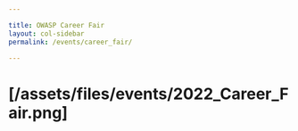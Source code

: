 ```yaml
---

title: OWASP Career Fair
layout: col-sidebar
permalink: /events/career_fair/

---
```


# [/assets/files/events/2022_Career_Fair.png]


